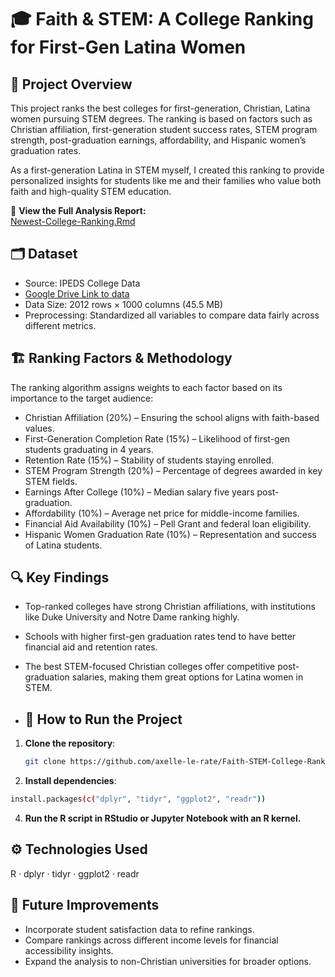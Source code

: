 # 🎓 Faith & STEM: A College Ranking for First-Gen Latina Women

## 📌 Project Overview
This project ranks the best colleges for first-generation, Christian, Latina women pursuing STEM degrees. The ranking is based on factors such as Christian affiliation, first-generation student success rates, STEM program strength, post-graduation earnings, affordability, and Hispanic women’s graduation rates.

As a first-generation Latina in STEM myself, I created this ranking to provide personalized insights for students like me and their families who value both faith and high-quality STEM education.

📄 **View the Full Analysis Report:**  
[Newest-College-Ranking.Rmd](Newest-College-Ranking.Rmd)  


## 🗂️ Dataset

- Source: IPEDS College Data
- [Google Drive Link to data](https://drive.google.com/drive/folders/1NRs2mt-IipExgAHCDlewW5vc6_2J8A2p?usp=drive_link)
- Data Size: 2012 rows × 1000 columns (45.5 MB)
- Preprocessing: Standardized all variables to compare data fairly across different metrics.
  
## 🏗️ Ranking Factors & Methodology
The ranking algorithm assigns weights to each factor based on its importance to the target audience:

- Christian Affiliation (20%) – Ensuring the school aligns with faith-based values.
- First-Generation Completion Rate (15%) – Likelihood of first-gen students graduating in 4 years.
- Retention Rate (15%) – Stability of students staying enrolled.
- STEM Program Strength (20%) – Percentage of degrees awarded in key STEM fields.
- Earnings After College (10%) – Median salary five years post-graduation.
- Affordability (10%) – Average net price for middle-income families.
- Financial Aid Availability (10%) – Pell Grant and federal loan eligibility.
- Hispanic Women Graduation Rate (10%) – Representation and success of Latina students.

## 🔍 Key Findings
- Top-ranked colleges have strong Christian affiliations, with institutions like Duke University and Notre Dame ranking highly.
- Schools with higher first-gen graduation rates tend to have better financial aid and retention rates.
- The best STEM-focused Christian colleges offer competitive post-graduation salaries, making them great options for Latina women in STEM.

- ## 🚀 How to Run the Project  

1. **Clone the repository**:  
   ```sh
   git clone https://github.com/axelle-le-rate/Faith-STEM-College-Rankings.git
   
2. **Install dependencies**:

 ```sh
install.packages(c("dplyr", "tidyr", "ggplot2", "readr"))
 ```

4. **Run the R script in RStudio or Jupyter Notebook with an R kernel.**

## ⚙️ Technologies Used
R · dplyr · tidyr · ggplot2 · readr

## 📌 Future Improvements
- Incorporate student satisfaction data to refine rankings.
- Compare rankings across different income levels for financial accessibility insights.
- Expand the analysis to non-Christian universities for broader options.
